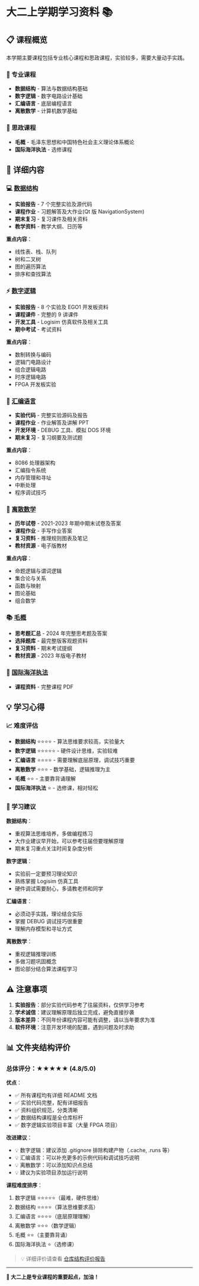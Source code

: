 # 大二上学期学习资料 📚

## 📋 课程概览

本学期主要课程包括专业核心课程和思政课程，实验较多，需要大量动手实践。

### 🔧 专业课程

- **数据结构** - 算法与数据结构基础
- **数字逻辑** - 数字电路设计基础
- **汇编语言** - 底层编程语言
- **离散数学** - 计算机数学基础

### 📖 思政课程

- **毛概** - 毛泽东思想和中国特色社会主义理论体系概论
- **国际海洋执法** - 选修课程

## 📁 详细内容

### 💻 [数据结构](./DataStruct)

- **实验报告** - 7 个完整实验及源代码
- **课程作业** - 习题解答及大作业(Qt 版 NavigationSystem)
- **期末复习** - 复习课件及相关资料
- **教学资料** - 教学大纲、日历等

**重点内容**：

- 线性表、栈、队列
- 树和二叉树
- 图的遍历算法
- 排序和查找算法

### ⚡ [数字逻辑](./DigitalLogic)

- **实验报告** - 8 个实验及 EGO1 开发板资料
- **课程课件** - 完整的 9 讲课件
- **开发工具** - Logisim 仿真软件及相关工具
- **期中考试** - 考试资料

**重点内容**：

- 数制转换与编码
- 逻辑门电路设计
- 组合逻辑电路
- 时序逻辑电路
- FPGA 开发板实验

### 🔧 [汇编语言](./汇编语言)

- **实验代码** - 完整实验源码及报告
- **课程作业** - 作业解答及讲解 PPT
- **开发环境** - DEBUG 工具、模拟 DOS 环境
- **期末复习** - 复习纲要及测试题

**重点内容**：

- 8086 处理器架构
- 汇编指令系统
- 内存管理和寻址
- 中断处理
- 程序调试技巧

### 📐 [离散数学](./离散数学)

- **历年试卷** - 2021-2023 年期中期末试卷及答案
- **课程作业** - 手写作业答案
- **复习资料** - 推理规则图表及笔记
- **教材资源** - 电子版教材

**重点内容**：

- 命题逻辑与谓词逻辑
- 集合论与关系
- 函数与映射
- 图论基础
- 组合数学

### 📚 [毛概](./毛概)

- **思考题汇总** - 2024 年完整思考题及答案
- **选择题库** - 最完整版客观题资料
- **复习资料** - 期末考试提纲
- **教材资源** - 2023 年版电子教材

### 🌊 [国际海洋执法](./国际海洋执法)

- **课程资料** - 完整课程 PDF

## 💡 学习心得

### 📈 难度评估

- **数据结构** ⭐⭐⭐⭐ - 算法思维要求较高，实验量大
- **数字逻辑** ⭐⭐⭐⭐⭐ - 硬件设计思维，实验较难
- **汇编语言** ⭐⭐⭐⭐ - 需要理解底层原理，调试技巧重要
- **离散数学** ⭐⭐⭐ - 数学基础，逻辑推理为主
- **毛概** ⭐⭐ - 主要靠背诵理解
- **国际海洋执法** ⭐ - 选修课，相对轻松

### 🎯 学习建议

**数据结构**：

- 重视算法思维培养，多做编程练习
- 大作业建议早开始，可以参考往届但要理解原理
- 期末复习重点关注时间复杂度分析

**数字逻辑**：

- 实验前一定要预习理论知识
- 熟练掌握 Logisim 仿真工具
- 硬件调试需要耐心，多请教老师和同学

**汇编语言**：

- 必须动手实践，理论结合实际
- 掌握 DEBUG 调试技巧很重要
- 理解内存模型和寻址方式

**离散数学**：

- 重视逻辑推理训练
- 多做习题巩固概念
- 图论部分结合算法课程学习

## ⚠️ 注意事项

1. **实验报告**：部分实验代码参考了往届资料，仅供学习参考
2. **学术诚信**：建议理解原理后独立完成，避免直接抄袭
3. **版本差异**：不同年份课程内容可能有调整，请以当年要求为准
4. **软件环境**：注意开发环境的配置，遇到问题及时求助

## 📊 文件夹结构评价

### 总体评分：★★★★★ (4.8/5.0)

**优点**：
- ✅ 所有课程均有详细 README 文档
- ✅ 实验代码完整，配有详细报告
- ✅ 资料组织规范，分类清晰
- ✅ 数据结构课程是全仓库标杆
- ✅ 数字逻辑实验项目丰富（大量 FPGA 项目）

**改进建议**：
- 💡 数字逻辑：建议添加 .gitignore 排除构建产物（.cache, .runs 等）
- 💡 汇编语言：可以补充更多的示例代码和调试技巧说明
- 💡 离散数学：可以添加知识点总结
- 💡 建议为实验项目添加运行说明

**课程难度排序**：
1. 数字逻辑 ⭐⭐⭐⭐⭐（最难，硬件思维）
2. 数据结构 ⭐⭐⭐⭐（算法思维要求高）
3. 汇编语言 ⭐⭐⭐⭐（底层原理理解）
4. 离散数学 ⭐⭐⭐（数学逻辑）
5. 毛概 ⭐⭐（主要靠背诵）
6. 国际海洋执法 ⭐（选修课）

> 💡 详细评价请查看 [仓库结构评价报告](../REPOSITORY_STRUCTURE_REVIEW.md)

---

**💪 大二上是专业课程的重要起点，加油！**
